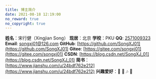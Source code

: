 ```yaml
---
title: 博主简介
date: 2021-08-18 12:19:00
no_reward: true
no_copyright: true
---
```


  <i class="fas fa-user"></i> **姓名**：宋行健（Xingjian Song）
  <i class="fas fa-map-marker-alt"></i> **现居**：北京
  <i class="fas fa-graduation-cap"></i> **学校**：PKU
  <i class="fab fa-qq"></i> **QQ**: [2571009323](tencent://AddContact/?fromId=45&fromSubId=1&subcmd=all&uin=2571009323&website=www.oicqzone.com)
  <i class="fas fa-envelope"></i> **Email**: songxj01@126.com 
  <i class="fab fa-github"></i>  **GitHub**: [https://github.com/SongXJ01](https://github.com/SongXJ01)
  <i class="fab fa-git-alt"></i> **Gitee**: [https://gitee.com/songxj01](https://gitee.com/songxj01)
  <i class="fab fa-blogger-b"></i> **CSDN**: [https://blog.csdn.net/SongXJ_01](https://blog.csdn.net/SongXJ_01)
  <i class="fas fa-book"></i> **简书**：[https://www.jianshu.com/u/24bdf762e212](https://www.jianshu.com/u/24bdf762e212)
  <i class="fab fa-gratipay"></i> **兴趣爱好**：🏐 🏸 🎶 🎸

<!-- 引入图标库 -->
<head> 
    <script defer src="https://use.fontawesome.com/releases/v5.15.4/js/all.js"></script> 
    <script defer src="https://use.fontawesome.com/releases/v5.0.13/js/v4-shims.js"></script> 
</head> 
<link rel="stylesheet" href="https://use.fontawesome.com/releases/v5.15.4/css/all.css">

